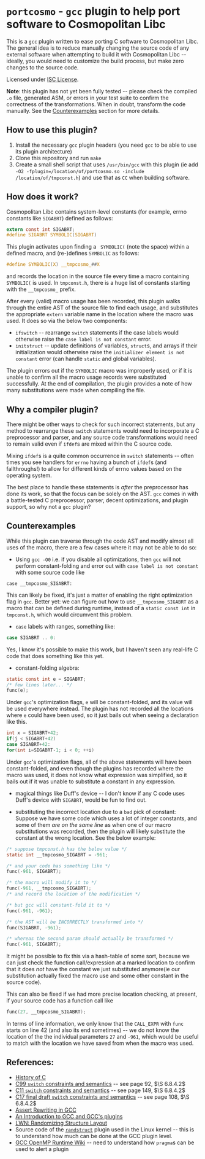 # `portcosmo` - `gcc` plugin to help port software to Cosmopolitan Libc

This is a `gcc` plugin written to ease porting C software to Cosmopolitan Libc.
The general idea is to reduce manually changing the source code of any external
software when attempting to build it with Cosmopolitan Libc -- ideally, you
would need to customize the build process, but make zero changes to the source
code.

Licensed under [ISC License](https://www.gnu.org/licenses/license-list.html#ISC).

**Note**: this plugin has not yet been fully tested -- please check the compiled
`.o` file, generated ASM, or errors in your test suite to confirm the
correctness of the transformations. When in doubt, transform the code manually.
See the [Counterexamples](#Counterexamples) section for more details.

## How to use this plugin?

1. Install the necessary `gcc` plugin headers (you need `gcc` to be able to use
   its plugin architecture)
2. Clone this repository and run `make`
3. Create a small shell script that uses `/usr/bin/gcc` with this plugin (ie add
   `-O2 -fplugin=/location/of/portcosmo.so -include /location/of/tmpconst.h`)
    and use that as `CC` when building software.

## How does it work?

Cosmopolitan Libc contains system-level constants (for example, errno constants
like `SIGABRT`) defined as follows:

```c
extern const int SIGABRT;
#define SIGABRT SYMBOLIC(SIGABRT)
```

This plugin activates upon finding a ` SYMBOLIC(` (note the space) within a
defined macro, and (re-)defines `SYMBOLIC` as follows:

```c
#define SYMBOLIC(X) __tmpcosmo_##X
```

and records the location in the source file every time a macro containing
`SYMBOLIC(` is used. In `tmpconst.h`, there is a huge list of constants starting
with the `__tmpcosmo_` prefix.

After every (valid) macro usage has been recorded, this plugin walks through the
entire AST of the source file to find each usage, and substitutes the
appropriate `extern` variable name in the location where the macro was used. It
does so via the below two components:

* `ifswitch` -- rearrange `switch` statements if the case labels would otherwise
  raise the `case label is not constant` error.
* `initstruct` -- update definitions of variables, `struct`s, and arrays if
  their initialization would otherwise raise the `initializer element is not
  constant` error (can handle `static` and global variables).

The plugin errors out if the `SYMBOLIC` macro was improperly used, or if it is
unable to confirm all the macro usage records were substituted successfully. At
the end of compilation, the plugin provides a note of how many substitutions
were made when compiling the file.

## Why a compiler plugin?

There might be other ways to check for such incorrect statements, but any
method to rearrange these `switch` statements would need to incorporate a C
preprocessor and parser, and any source code transformations would need to
remain valid even if `ifdef`s are mixed within the C source code.

Mixing `ifdef`s is a quite common occurrence in `switch` statements -- often
times you see handlers for `errno` having a bunch of `ifdef`s (and
fallthroughs!) to allow for different kinds of errno values based on the
operating system.

The best place to handle these statements is _after_ the preprocessor has done
its work, so that the focus can be solely on the AST. `gcc` comes in with a
battle-tested C preprocessor, parser, decent optimizations, and plugin support,
so why not a `gcc` plugin?

## Counterexamples

While this plugin can traverse through the code AST and modify almost all uses
of the macro, there are a few cases where it may not be able to do so:

* Using `gcc -O0` i.e. if you disable all optimizations, then `gcc` will not
  perform constant-folding and error out with `case label is not constant` with
  some source code like

```
case __tmpcosmo_SIGABRT:
```

This can likely be fixed, it's just a matter of enabling the right optimization
flag in `gcc`. Better yet: we can figure out how to use `__tmpcosmo_SIGABRT` as
a macro that can be defined during runtime, instead of a `static const int` in
`tmpconst.h`, which would circumvent this problem.

* `case` labels with ranges, something like:

```c
case SIGABRT .. 0:
```

Yes, I know it's possible to make this work, but I haven't seen any real-life C
code that does something like this yet.

* constant-folding algebra:

```c
static const int e = SIGABRT;
/* few lines later... */
func(e);
```

Under `gcc`'s optimization flags, `e` will be constant-folded, and its value
will be used everywhere instead. The plugin has not recorded all the locations
where `e` could have been used, so it just bails out when seeing a declaration
like this.

```c
int x = SIGABRT+42;
if(j < SIGABRT+42)
case SIGABRT+42:
for(int i=SIGABRT-1; i < 0; ++i)
```

Under `gcc`'s optimization flags, all of the above statements will have been
constant-folded, and even though the plugins has recorded where the macro was
used, it does not know what expression was simplified, so it bails out if it was
unable to substitute a constant in any expression.

* magical things like Duff's device -- I don't know if any C code uses Duff's
  device with `SIGABRT`, would be fun to find out.

* substituting the incorrect location due to a `bad` pick of constant: Suppose
  we have some code which uses a lot of integer constants, and some of them *are
  on the same line* as when one of our macro substitutions was recorded, then
  the plugin will likely substitute the constant at the wrong location. See the
  below example:

```c
/* suppose tmpconst.h has the below value */
static int __tmpcosmo_SIGABRT = -961;

/* and your code has something like */
func(-961, SIGABRT);

/* the macro will modify it to */
func(-961, __tmpcosmo_SIGABRT);
/* and record the location of the modification */

/* but gcc will constant-fold it to */
func(-961, -961);

/* the AST will be INCORRECTLY transformed into */
func(SIGABRT, -961);

/* whereas the second param should actually be transformed */
func(-961, SIGABRT);
```

It might be possible to fix this via a hash-table of some sort, because we can
just check the function call/expression at a marked location to confirm that it
does *not* have the constant we just substituted anymore(ie our substitution
actually fixed the macro use and some other constant in the source code). 

This can also be fixed if we had more precise location checking, at present, if
your source code has a function call like 

```c
func(27, __tmpcosmo_SIGABRT);
```

In terms of line information, we only know that the `CALL_EXPR` with `func`
starts on line 42 (and also its end sometimes) -- we do not know the location of
the the individual parameters `27` and `-961`, which would be useful to match with
the location we have saved from when the macro was used.

## References:

- [History of C](https://en.cppreference.com/w/c/language/history)
- [C99 `switch` constraints and semantics](https://www.open-std.org/jtc1/sc22/wg14/www/C99RationaleV5.10.pdf) -- see page 92, $\S 6.8.4.2$
- [C11 `switch` constraints and semantics](https://open-std.org/JTC1/SC22/WG14/www/docs/n1570.pdf) -- see page 149, $\S 6.8.4.2$
- [C17 final draft `switch` constraints and semantics](https://files.lhmouse.com/standards/ISO%20C%20N2176.pdf) -- see page 108, $\S 6.8.4.2$
- [Assert Rewriting in GCC](https://jongy.github.io/2020/04/25/gcc-assert-introspect.html)
- [An Introduction to GCC and GCC's plugins](https://gabrieleserra.ml/blog/2020-08-27-an-introduction-to-gcc-and-gccs-plugins.html)
- [LWN: Randomizing Structure Layout](https://lwn.net/Articles/722293/)
- Source code of the
  [`randstruct`](https://github.com/torvalds/linux/blob/d37aa2efc89b387cda93bf15317883519683d435/scripts/gcc-plugins/randomize_layout_plugin.c) plugin used in the Linux kernel -- this is to understand how much can be done at the GCC plugin level.
- [GCC OpenMP Runtime Wiki](https://gcc.gnu.org/wiki/openmp) -- need to
  understand how `pragma`s can be used to alert a plugin
